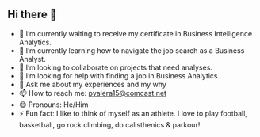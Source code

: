 ## Hi there 👋

- 🔭 I’m currently waiting to receive my certificate in Business Intelligence Analytics.
- 🌱 I’m currently learning how to navigate the job search as a Business Analyst.
- 👯 I’m looking to collaborate on projects that need analyses.
- 🤔 I’m looking for help with finding a job in Business Analytics.
- 💬 Ask me about my experiences and my why
- 📫 How to reach me: pvalera15@comcast.net
- 😄 Pronouns: He/Him
- ⚡ Fun fact: I like to think of myself as an athlete. I love to play football, basketball, go rock climbing, do calisthenics & parkour!


